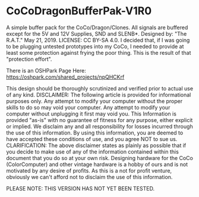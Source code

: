 # CoCoDragonBufferPak-V1R0
A simple buffer pack for the CoCo/Dragon/Clones. All signals are buffered except for the 5V and 12V Supplies, SND and SLENB*. Designed by: "The R.A.T." May 21, 2019. LICENSE: CC BY-SA 4.0. I decided that, if I was going to be plugging untested prototypes into my CoCo, I needed to provide at least some protection against frying the poor thing. This is the result of that "protection effort".

There is an OSHPark Page Here: https://oshpark.com/shared_projects/npQHCKrf

This design should be thoroughly scrutinized and verified prior to actual use of any kind. DISCLAIMER: The following article is provided for informational purposes only. Any attempt to modify your computer without the proper skills to do so may void your computer. Any attempt to modify your computer without unplugging it first may void you. This Information is provided "as-is" with no guarantee of fitness for any purpose, either explicit or implied. We disclaim any and all responsibility for losses incurred through the use of this information. By using this information, you are deemed to have accepted these conditions of use, and you agree NOT to sue us. CLARIFICATION: The above disclaimer states as plainly as possible that if you decide to make use of any of the information contained within this document that you do so at your own risk. Designing hardware for the CoCo (ColorComputer) and other vintage hardware is a hobby of ours and is not motivated by any desire of profits. As this is a not for profit venture, obviously we can't afford not to disclaim the use of this information.

 PLEASE NOTE: THIS VERSION HAS NOT YET BEEN TESTED. 
